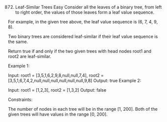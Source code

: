 872. Leaf-Similar Trees
Easy
Consider all the leaves of a binary tree, from left to right order, the values of those leaves form a leaf value sequence.



For example, in the given tree above, the leaf value sequence is (6, 7, 4, 9, 8).

Two binary trees are considered leaf-similar if their leaf value sequence is the same.

Return true if and only if the two given trees with head nodes root1 and root2 are leaf-similar.

 

Example 1:


Input: root1 = [3,5,1,6,2,9,8,null,null,7,4], root2 = [3,5,1,6,7,4,2,null,null,null,null,null,null,9,8]
Output: true
Example 2:


Input: root1 = [1,2,3], root2 = [1,3,2]
Output: false
 

Constraints:

The number of nodes in each tree will be in the range [1, 200].
Both of the given trees will have values in the range [0, 200].
